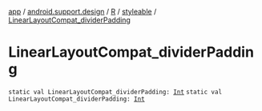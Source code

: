[app](../../../index.md) / [android.support.design](../../index.md) / [R](../index.md) / [styleable](index.md) / [LinearLayoutCompat_dividerPadding](./-linear-layout-compat_divider-padding.md)

# LinearLayoutCompat_dividerPadding

`static val LinearLayoutCompat_dividerPadding: `[`Int`](https://kotlinlang.org/api/latest/jvm/stdlib/kotlin/-int/index.html)
`static val LinearLayoutCompat_dividerPadding: `[`Int`](https://kotlinlang.org/api/latest/jvm/stdlib/kotlin/-int/index.html)